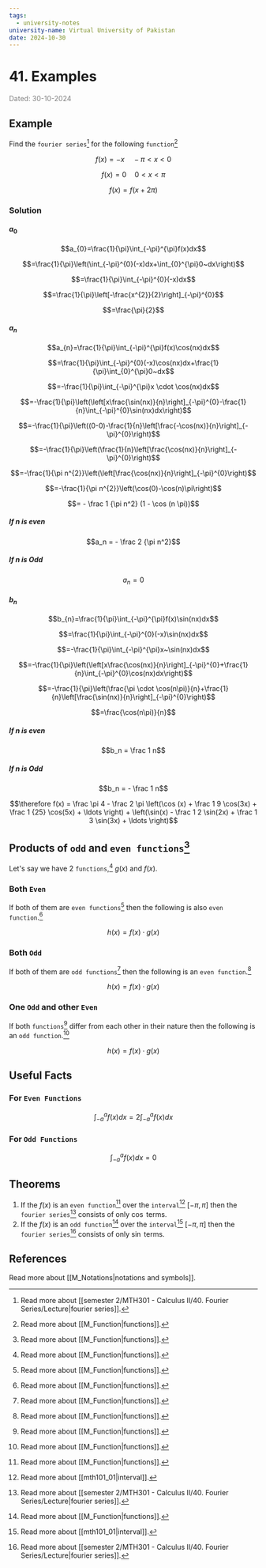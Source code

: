 ```yaml
---
tags:
  - university-notes
university-name: Virtual University of Pakistan
date: 2024-10-30
---
```


# 41. Examples

<span style="color: gray;">Dated: 30-10-2024</span>

## Example

Find the `fourier series`[^1] for the following `function`[^2]  

$$f(x) = -x \quad - \pi < x < 0$$

$$f(x) = 0 \quad 0 < x < \pi$$

$$f(x) = f(x + 2\pi)$$

### Solution

#### $a_0$

$$a_{0}=\frac{1}{\pi}\int_{-\pi}^{\pi}f(x)dx$$

$$=\frac{1}{\pi}\left(\int_{-\pi}^{0}(-x)dx+\int_{0}^{\pi}0~dx\right)$$

$$=\frac{1}{\pi}\int_{-\pi}^{0}(-x)dx$$

$$=\frac{1}{\pi}\left[-\frac{x^{2}}{2}\right]_{-\pi}^{0}$$

$$=\frac{\pi}{2}$$

#### $a_n$

$$a_{n}=\frac{1}{\pi}\int_{-\pi}^{\pi}f(x)\cos(nx)dx$$

$$=\frac{1}{\pi}\int_{-\pi}^{0}(-x)\cos(nx)dx+\frac{1}{\pi}\int_{0}^{\pi}0~dx$$

$$=-\frac{1}{\pi}\int_{-\pi}^{\pi}x \cdot \cos(nx)dx$$

$$=-\frac{1}{\pi}\left(\left[x\frac{\sin(nx)}{n}\right]_{-\pi}^{0}-\frac{1}{n}\int_{-\pi}^{0}\sin(nx)dx\right)$$

$$=-\frac{1}{\pi}\left((0-0)-\frac{1}{n}\left[\frac{-\cos(nx)}{n}\right]_{-\pi}^{0}\right)$$

$$=-\frac{1}{\pi}\left(\frac{1}{n}\left[\frac{\cos(nx)}{n}\right]_{-\pi}^{0}\right)$$

$$=-\frac{1}{\pi n^{2}}\left(\left[\frac{\cos(nx)}{n}\right]_{-\pi}^{0}\right)$$

$$=-\frac{1}{\pi n^{2}}\left(\cos(0)-\cos(n)\pi\right)$$

$$= - \frac 1 {\pi n^2} (1 - \cos (n \pi))$$

##### If $n$ is even

$$a_n = - \frac 2 {\pi n^2}$$

##### If $n$ is Odd

$$a_n = 0$$

#### $b_n$

$$b_{n}=\frac{1}{\pi}\int_{-\pi}^{\pi}f(x)\sin(nx)dx$$

$$=\frac{1}{\pi}\int_{-\pi}^{0}(-x)\sin(nx)dx$$

$$=-\frac{1}{\pi}\int_{-\pi}^{\pi}x~\sin(nx)dx$$

$$=-\frac{1}{\pi}\left(\left[x\frac{\cos(nx)}{n}\right]_{-\pi}^{0}+\frac{1}{n}\int_{-\pi}^{0}\cos(nx)dx\right)$$

$$=-\frac{1}{\pi}\left(\frac{\pi \cdot \cos(n\pi)}{n}+\frac{1}{n}\left[\frac{\sin(nx)}{n}\right]_{-\pi}^{0}\right)$$

$$=\frac{\cos(n\pi)}{n}$$

##### If $n$ is even

$$b_n = \frac 1 n$$

##### If $n$ is Odd

$$b_n = - \frac 1 n$$

$$\therefore f(x) = \frac \pi 4 - \frac 2 \pi \left(\cos (x) + \frac 1 9 \cos(3x) + \frac 1 {25} \cos(5x) + \ldots \right) + \left(\sin(x) - \frac 1 2 \sin(2x) + \frac 1 3 \sin(3x) + \ldots \right)$$

## Products of `odd` and `even functions`[^2]

Let's say we have 2 `functions`,[^2] $g(x)$ and $f(x)$.

### Both `Even`

If both of them are `even functions`[^2] then the following is also `even function`.[^2]

$$h(x) = f(x) \cdot g(x)$$

### Both `Odd`

If both of them are `odd functions`[^2] then the following is an `even function`.[^2]

$$h(x) = f(x) \cdot g(x)$$

### One `Odd` and other `Even`

If both `functions`[^2] differ from each other in their nature then the following is an `odd function`.[^2]

$$h(x) = f(x) \cdot g(x)$$

## Useful Facts

### For `Even Functions`

$$\int_{-a}^a f(x) dx = 2 \int_{- a}^a f(x) dx$$

### For `Odd Functions`

$$\int_{-a}^a f(x) dx = 0$$

## Theorems

1. If the $f(x)$ is an `even function`[^2] over the `interval`[^3] $[- \pi, \pi]$ then the `fourier series`[^1] consists of only $\cos$ terms.
2. If the $f(x)$ is an `odd function`[^2] over the `interval`[^3] $[- \pi, \pi]$ then the `fourier series`[^1] consists of only $\sin$ terms.

## References

Read more about [[M_Notations|notations and symbols]].

[^1]: Read more about [[semester 2/MTH301 - Calculus II/40. Fourier Series/Lecture|fourier series]].
[^2]: Read more about [[M_Function|functions]].
[^3]: Read more about [[mth101_01|interval]].
